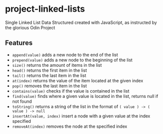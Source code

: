 # project-linked-lists
Single Linked List Data Structured created with JavaScript, as instructed by the glorious Odin Project

## Features
- `append(value)` adds a new node to the end of the list
- `prepend(value)` adds a new node to the beginning of the list
- `size()` returns the amount of items in the list
-  `head()` returns the first item in the list
-  `tail()` returns the last item in the list
-  `at(index)` returns the value of the item located at the given index
-  `pop()` removes the last item in the list
-  `contains(value)` checks if the value is contained in the list
-  `find(value)` finds where a given value is located in the list, returns null if not found
-  `toString()` returns a string of the list in the format of `( value ) -> ( value ) -> null`
-  `insertAt(value, index)` insert a node with a given value at the index specified
-  `removeAt(index)` removes the node at the specified index
